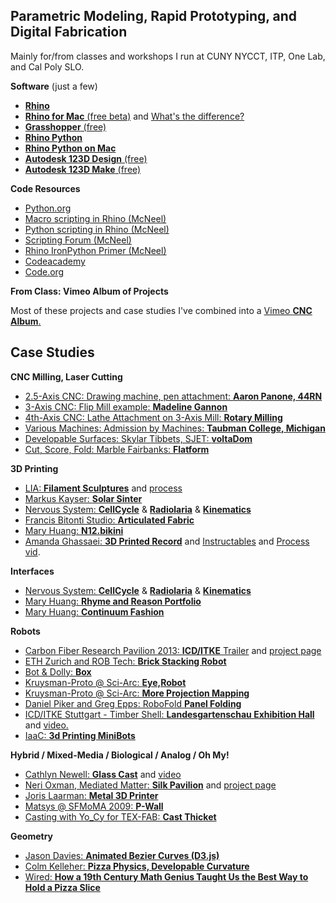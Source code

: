 ## Parametric Modeling, Rapid Prototyping, and Digital Fabrication ##

Mainly for/from classes and workshops I run at CUNY NYCCT, ITP, One Lab, and Cal Poly SLO. 

**Software** (just a few)

- [**Rhino**](http://wiki.mcneel.com/rhino/ "Windows")
- [**Rhino for Mac** (free beta)](http://wiki.mcneel.com/rhino/mac/home "beta") and [What's the difference?](http://wiki.mcneel.com/rhino/mac/diff "They're pretty different")
- [**Grasshopper** (free)](http://www.grasshopper3d.com "Not Available for Mac")
- [**Rhino Python**](http://wiki.mcneel.com/developer/python "PC and Mac")
- [**Rhino Python on Mac**](http://wiki.mcneel.com/rhino/mac/python "Mac")
- [**Autodesk 123D Design** (free)](http://www.123dapp.com/design "PC and Mac")
- [**Autodesk 123D Make** (free)](http://www.123dapp.com/make "PC and Mac")


**Code Resources**

- [Python.org](http://www.python.org)
- [Macro scripting in Rhino (McNeel)](http://docs.mcneel.com/rhino/5/help/en-us/information/rhino_scripting.htm)
- [Python scripting in Rhino (McNeel)](http://wiki.mcneel.com/developer/python)
- [Scripting Forum (McNeel)](http://discourse.mcneel.com/category/scripting "Forum")
- [Rhino IronPython Primer (McNeel)](http://www.rhino3d.com/download/IronPython/5.0/RhinoPython101)
- [Codeacademy](http://www.codecademy.com/ "Codecademy") 
- [Code.org](http://code.org)


**From Class: Vimeo Album of Projects**

Most of these projects and case studies I've combined into a [Vimeo **CNC Album**.](https://vimeo.com/album/2744585 "Vimeo CNC Album from In Class")


## Case Studies ##

**CNC Milling, Laser Cutting**

- [2.5-Axis CNC: Drawing machine, pen attachment: **Aaron Panone, 44RN** ](https://vimeo.com/album/2744585/video/26587452 "Sharpie pen attachment")
- [3-Axis CNC: Flip Mill example: **Madeline Gannon**](https://vimeo.com/album/2744585/video/23522855 "Flip Mill") 
- [4th-Axis CNC: Lathe Attachment on 3-Axis Mill: **Rotary Milling**](https://vimeo.com/album/2744585/video/15379995 "Rotary 4-Axis")
- [Various Machines: Admission by Machines: **Taubman College, Michigan** ](https://vimeo.com/60518853 "Grab bag of fab methods")
- [Developable Surfaces: Skylar Tibbets, SJET: **voltaDom** ](http://www.sjet.us/MIT_VOLTADOM.html "MIT 2011")
- [Cut, Score, Fold: Marble Fairbanks: **Flatform**](http://marblefairbanks.com/journal/flatform/)


**3D Printing**

- [LIA: **Filament Sculptures**](http://www.liaworks.com/theprojects/filament-sculptures/ "LIAWorks") and [process](http://liasomething.tumblr.com/ "tumblr.com")
- [Markus Kayser: **Solar Sinter**](https://vimeo.com/25401444)
- [Nervous System: **CellCycle**](https://n-e-r-v-o-u-s.com/cellCycle/"CellCycle") & [**Radiolaria**](http://n-e-r-v-o-u-s.com/radiolaria/ "Radiolaria") & [**Kinematics**](https://n-e-r-v-o-u-s.com/kinematics/ "Kinematics")
- [Francis Bitonti Studio: **Articulated Fabric**](https://vimeo.com/61198985 "3DP Fabrics")
- [Mary Huang: **N12.bikini**](https://vimeo.com/album/2744585/video/24435512 "Bikini fabrics")
- [Amanda Ghassaei: **3D Printed Record**](https://vimeo.com/album/2744585/video/56017345 "MP3 converted to vinyl and printed") and [Instructables](http://www.instructables.com/id/3D-Printed-Record/ "DIY") and [Process vid](https://vimeo.com/61210101 "Process").

 
**Interfaces**

- [Nervous System: **CellCycle**](https://n-e-r-v-o-u-s.com/cellCycle/ "CellCycle") & [**Radiolaria**](http://n-e-r-v-o-u-s.com/radiolaria/ "Radiolaria") & [**Kinematics**](https://n-e-r-v-o-u-s.com/kinematics/ "Kinematics")
- [Mary Huang: **Rhyme and Reason Portfolio**](http://www.rhymeandreasoncreative.com/portfolio/ "Digitally fabricated couture")
- [Mary Huang: **Continuum Fashion**](http://www.continuumfashion.com/Ddress/ "Neat Web interface to make your own dress")


**Robots**

- [Carbon Fiber Research Pavilion 2013: **ICD/ITKE** Trailer](https://vimeo.com/album/2744585/video/74714214 "CNC Woven Carbon Fiber") and [project page](http://icd.uni-stuttgart.de/?p=8807 "ICD")
- [ETH Zurich and ROB Tech: **Brick Stacking Robot**](https://vimeo.com/album/2744585/video/52955424 "3d CNC masonry")
- [Bot & Dolly: **Box**](https://vimeo.com/album/2744585/video/75260457 "Nasty GMunk animations, coordinated projection mapping, and dancing robots")
- [Kruysman-Proto @ Sci-Arc: **Eye,Robot**](https://vimeo.com/album/2744585/video/59316895 "Stop motion animation with Robots")
- [Kruysman-Proto @ Sci-Arc: **More Projection Mapping**](https://vimeo.com/album/2744585/video/50590170 "More Projection Mapping")
- [Daniel Piker and Greg Epps: RoboFold **Panel Folding**](https://vimeo.com/38594547)
- [ICD/ITKE Stuttgart - Timber Shell: **Landesgartenschau Exhibition Hall**](http://icd.uni-stuttgart.de/?p=11173) and [video.](http://vimeo.com/98518748 "Kuka Arm")
- [IaaC: **3d Printing MiniBots**](http://iaac.net/printingrobots/ "DIY Mini bots")


**Hybrid / Mixed-Media / Biological / Analog / Oh My!**

- [Cathlyn Newell: **Glass Cast**](http://www.cathlynnewell.com/Glass-Cast "Glass Cast project") and [video](http://dl.dropboxusercontent.com/u/9247312/80705035.mov ".Mov to download, not sure why it's not on Vimeo but worth the download")
- [Neri Oxman, Mediated Matter: **Silk Pavilion**](https://vimeo.com/67177328 "Video") and [project page](http://matter.media.mit.edu/tools/details/cnsilk "Project Page")
- [Joris Laarman: **Metal 3D Printer**](http://www.jorislaarman.com/mx3d-metal.html "Shown at Fabricate 2014")
- [Matsys @ SFMoMA 2009: **P-Wall**](http://www.sfmoma.org/explore/multimedia/videos/359 "Nice Casting craft")
- [Casting with Yo_Cy for TEX-FAB: **Cast Thicket**](http://vimeo.com/62107926)

**Geometry**

- [Jason Davies: **Animated Bezier Curves (D3.js)**](https://www.jasondavies.com/animated-bezier/)
- [Colm Kelleher: **Pizza Physics, Developable Curvature**](http://ed.ted.com/lessons/pizza-physics-new-york-style-colm-kelleher)
- [Wired: **How a 19th Century Math Genius Taught Us the Best Way to Hold a Pizza Slice**](http://www.wired.com/2014/09/curvature-and-strength-empzeal/)
